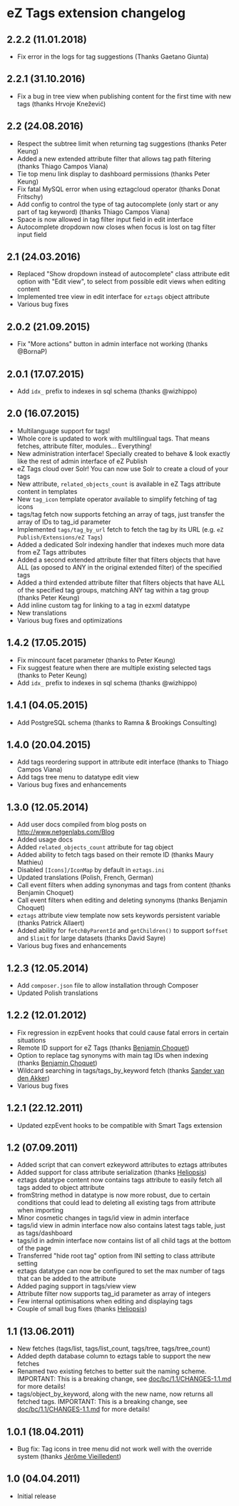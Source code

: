 # eZ Tags extension changelog

## 2.2.2 (11.01.2018)

* Fix error in the logs for tag suggestions (Thanks Gaetano Giunta)

## 2.2.1 (31.10.2016)

* Fix a bug in tree view when publishing content for the first time with new tags (thanks Hrvoje Knežević)

## 2.2 (24.08.2016)

* Respect the subtree limit when returning tag suggestions (thanks Peter Keung)
* Added a new extended attribute filter that allows tag path filtering (thanks Thiago Campos Viana)
* Tie top menu link display to dashboard permissions (thanks Peter Keung)
* Fix fatal MySQL error when using eztagcloud operator (thanks Donat Fritschy)
* Add config to control the type of tag autocomplete (only start or any part of tag keyword) (thanks Thiago Campos Viana)
* Space is now allowed in tag filter input field in edit interface
* Autocomplete dropdown now closes when focus is lost on tag filter input field

## 2.1 (24.03.2016)

* Replaced "Show dropdown instead of autocomplete" class attribute edit option with "Edit view", to select from possible edit views when editing content
* Implemented tree view in edit interface for `eztags` object attribute
* Various bug fixes

## 2.0.2 (21.09.2015)

* Fix "More actions" button in admin interface not working (thanks @BornaP)

## 2.0.1 (17.07.2015)

* Add `idx_` prefix to indexes in sql schema (thanks @wizhippo)

## 2.0 (16.07.2015)

* Multilanguage support for tags!
* Whole core is updated to work with multilingual tags. That means fetches, attribute filter, modules... Everything!
* New administration interface! Specially created to behave & look exactly like the rest of admin interface of eZ Publish
* eZ Tags cloud over Solr! You can now use Solr to create a cloud of your tags
* New attribute, `related_objects_count` is available in eZ Tags attribute content in templates
* New `tag_icon` template operator available to simplify fetching of tag icons
* tags/tag fetch now supports fetching an array of tags, just transfer the array of IDs to tag_id parameter
* Implemented `tags/tag_by_url` fetch to fetch the tag by its URL (e.g. `eZ Publish/Extensions/eZ Tags`)
* Added a dedicated Solr indexing handler that indexes much more data from eZ Tags attributes
* Added a second extended attribute filter that filters objects that have ALL (as oposed to ANY in the original extended filter) of the specified tags
* Added a third extended attribute filter that filters objects that have ALL of the specified tag groups, matching ANY tag within a tag group (thanks Peter Keung)
* Add inline custom tag for linking to a tag in ezxml datatype
* New translations
* Various bug fixes and optimizations

## 1.4.2 (17.05.2015)

* Fix mincount facet parameter (thanks to Peter Keung)
* Fix suggest feature when there are multiple existing selected tags (thanks to Peter Keung)
* Add `idx_` prefix to indexes in sql schema (thanks @wizhippo)

## 1.4.1 (04.05.2015)

* Add PostgreSQL schema (thanks to Ramna & Brookings Consulting)

## 1.4.0 (20.04.2015)

* Add tags reordering support in attribute edit interface (thanks to Thiago Campos Viana)
* Add tags tree menu to datatype edit view
* Various bug fixes and enhancements

## 1.3.0 (12.05.2014)

* Add user docs compiled from blog posts on http://www.netgenlabs.com/Blog
* Added usage docs
* Added `related_objects_count` attribute for tag object
* Added ability to fetch tags based on their remote ID (thanks Maury Mathieu)
* Disabled `[Icons]/IconMap` by default in `eztags.ini`
* Updated translations (Polish, French, German)
* Call event filters when adding synonymas and tags from content (thanks Benjamin Choquet)
* Call event filters when editing and deleting synonyms (thanks Benjamin Choquet)
* `eztags` attribute view template now sets keywords persistent variable (thanks Patrick Allaert)
* Added ability for `fetchByParentId` and `getChildren()` to support `$offset` and `$limit` for large datasets (thanks David Sayre)
* Various bug fixes and enhancements

## 1.2.3 (12.05.2014)

* Add `composer.json` file to allow installation through Composer
* Updated Polish translations

## 1.2.2 (12.01.2012)

* Fix regression in ezpEvent hooks that could cause fatal errors in certain situations
* Remote ID support for eZ Tags (thanks [Benjamin Choquet](/bchoquet-heliopsis))
* Option to replace tag synonyms with main tag IDs when indexing (thanks [Benjamin Choquet](/bchoquet-heliopsis))
* Wildcard searching in tags/tags_by_keyword fetch (thanks [Sander van den Akker](/svda))
* Various bug fixes

## 1.2.1 (22.12.2011)

* Updated ezpEvent hooks to be compatible with Smart Tags extension

## 1.2 (07.09.2011)

* Added script that can convert ezkeyword attributes to eztags attributes
* Added support for class attribute serialization (thanks [Heliopsis](/heliopsis))
* eztags datatype content now contains tags attribute to easily fetch all tags added to object attribute
* fromString method in datatype is now more robust, due to certain conditions that could lead to deleting all existing tags from attribute when importing
* Minor cosmetic changes in tags/id view in admin interface
* tags/id view in admin interface now also contains latest tags table, just as tags/dashboard
* tags/id in admin interface now contains list of all child tags at the bottom of the page
* Transferred "hide root tag" option from INI setting to class attribute setting
* eztags datatype can now be configured to set the max number of tags that can be added to the attribute
* Added paging support in tags/view view
* Attribute filter now supports tag_id parameter as array of integers
* Few internal optimisations when editing and displaying tags
* Couple of small bug fixes (thanks [Heliopsis](/heliopsis))

## 1.1 (13.06.2011)

* New fetches (tags/list, tags/list_count, tags/tree, tags/tree_count)
* Added depth database column to eztags table to support the new fetches
* Renamed two existing fetches to better suit the naming scheme. IMPORTANT: This is a breaking change, see [doc/bc/1.1/CHANGES-1.1.md](/doc/bc/1.1/CHANGES-1.1.md) for more details!
* tags/object_by_keyword, along with the new name, now returns all fetched tags. IMPORTANT: This is a breaking change, see [doc/bc/1.1/CHANGES-1.1.md](/doc/bc/1.1/CHANGES-1.1.md) for more details!

## 1.0.1 (18.04.2011)

* Bug fix: Tag icons in tree menu did not work well with the override system (thanks [Jérôme Vieilledent](/lolautruche))

## 1.0 (04.04.2011)

* Initial release
